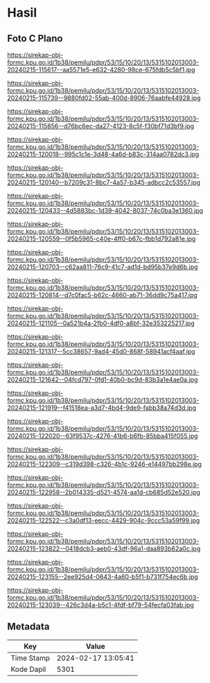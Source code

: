 # Hasil

## Foto C Plano

https://sirekap-obj-formc.kpu.go.id/1b38/pemilu/pdpr/53/15/10/20/13/5315102013003-20240215-115617--aa5571e5-e632-4280-98ce-675fdb5c5bf1.jpg

https://sirekap-obj-formc.kpu.go.id/1b38/pemilu/pdpr/53/15/10/20/13/5315102013003-20240215-115739--9880fd02-55ab-400d-8906-76aabfe44928.jpg

https://sirekap-obj-formc.kpu.go.id/1b38/pemilu/pdpr/53/15/10/20/13/5315102013003-20240215-115856--d76bc6ec-da27-4123-8c5f-f30bf71d3bf9.jpg

https://sirekap-obj-formc.kpu.go.id/1b38/pemilu/pdpr/53/15/10/20/13/5315102013003-20240215-120018--995c1c1e-3d48-4a6d-b83c-314aa0782dc3.jpg

https://sirekap-obj-formc.kpu.go.id/1b38/pemilu/pdpr/53/15/10/20/13/5315102013003-20240215-120140--b7209c31-8bc7-4a57-b345-adbcc2c53557.jpg

https://sirekap-obj-formc.kpu.go.id/1b38/pemilu/pdpr/53/15/10/20/13/5315102013003-20240215-120433--4d5883bc-1d39-4042-8037-74c0ba3e1360.jpg

https://sirekap-obj-formc.kpu.go.id/1b38/pemilu/pdpr/53/15/10/20/13/5315102013003-20240215-120559--0f5b5965-c40e-4ff0-b67c-fbb1d792a81e.jpg

https://sirekap-obj-formc.kpu.go.id/1b38/pemilu/pdpr/53/15/10/20/13/5315102013003-20240215-120703--c62aa811-76c9-41c7-ad1d-bd95b37e9d6b.jpg

https://sirekap-obj-formc.kpu.go.id/1b38/pemilu/pdpr/53/15/10/20/13/5315102013003-20240215-120814--d7c0fac5-b62c-4660-ab71-36dd9c75a417.jpg

https://sirekap-obj-formc.kpu.go.id/1b38/pemilu/pdpr/53/15/10/20/13/5315102013003-20240215-121105--0a521b4a-2fb0-4df0-a8bf-32e353225217.jpg

https://sirekap-obj-formc.kpu.go.id/1b38/pemilu/pdpr/53/15/10/20/13/5315102013003-20240215-121317--5cc38657-9ad4-45d0-868f-58941acf4aaf.jpg

https://sirekap-obj-formc.kpu.go.id/1b38/pemilu/pdpr/53/15/10/20/13/5315102013003-20240215-121642--04fcd797-0fd1-40b0-bc9d-83b3a1e4ae0a.jpg

https://sirekap-obj-formc.kpu.go.id/1b38/pemilu/pdpr/53/15/10/20/13/5315102013003-20240215-121919--f41518ea-a3d7-4bd4-9de9-fabb38a74d3d.jpg

https://sirekap-obj-formc.kpu.go.id/1b38/pemilu/pdpr/53/15/10/20/13/5315102013003-20240215-122020--63f9537c-4276-41b6-b6fb-85bba415f055.jpg

https://sirekap-obj-formc.kpu.go.id/1b38/pemilu/pdpr/53/15/10/20/13/5315102013003-20240215-122309--c319d398-c326-4b1c-9246-e14497bb298e.jpg

https://sirekap-obj-formc.kpu.go.id/1b38/pemilu/pdpr/53/15/10/20/13/5315102013003-20240215-122958--2b014335-d521-4574-aa1d-cb685d52e520.jpg

https://sirekap-obj-formc.kpu.go.id/1b38/pemilu/pdpr/53/15/10/20/13/5315102013003-20240215-122522--c3a0df13-eecc-4429-904c-9ccc53a59f99.jpg

https://sirekap-obj-formc.kpu.go.id/1b38/pemilu/pdpr/53/15/10/20/13/5315102013003-20240215-123822--0418dcb3-aeb0-43df-96a1-daa893b62a0c.jpg

https://sirekap-obj-formc.kpu.go.id/1b38/pemilu/pdpr/53/15/10/20/13/5315102013003-20240215-123155--2ee925d4-0643-4a60-b5f1-b731f754ec6b.jpg

https://sirekap-obj-formc.kpu.go.id/1b38/pemilu/pdpr/53/15/10/20/13/5315102013003-20240215-123039--426c3d4a-b5c1-4fdf-bf79-54fecfa03fab.jpg


## Metadata

| Key        | Value               |
| ---------- | ------------------- |
| Time Stamp | 2024-02-17 13:05:41 |
| Kode Dapil | 5301                |



